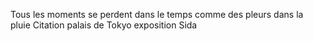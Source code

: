 Tous les moments se perdent dans le temps comme des pleurs dans la pluie 
Citation palais de Tokyo exposition Sida
